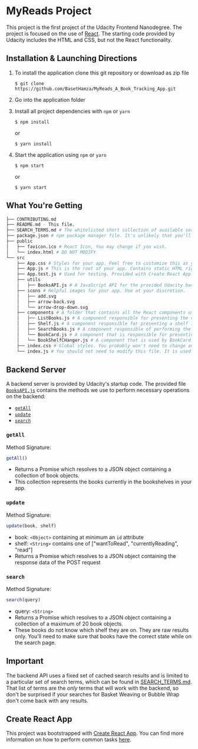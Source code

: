 # MyReads Project

This project is the first project of the Udacity Frontend Nanodegree. The project is focused on the use of [React](https://reactjs.org/). The starting code provided by Udacity includes the HTML and CSS, but not the React functionality.

## Installation & Launching Directions

1. To install the application clone this git repository or download as zip file
    ```
    $ git clone https://github.com/BasetHamza/MyReads_A_Book_Tracking_App.git
    ```
2. Go into the application folder

3. Install all project dependencies with  ```npm``` or ```yarn```

    ```$ npm install```
    
   or
   
   ```$ yarn install```

4. Start the application using ```npm``` or ```yarn```

    ```$ npm start```
    
   or
   
   ```$ yarn start```
   

## What You're Getting
```bash
├── CONTRIBUTING.md
├── README.md - This file.
├── SEARCH_TERMS.md # The whitelisted short collection of available search terms for you to use with your app.
├── package.json # npm package manager file. It's unlikely that you'll need to modify this.
├── public
│   ├── favicon.ico # React Icon, You may change if you wish.
│   └── index.html # DO NOT MODIFY
└── src
    ├── App.css # Styles for your app. Feel free to customize this as you desire.
    ├── App.js # This is the root of your app. Contains static HTML right now.
    ├── App.test.js # Used for testing. Provided with Create React App. Testing is encouraged, but not required.
    ├── utils
    │   ├── BooksAPI.js # A JavaScript API for the provided Udacity backend. Instructions for the methods are below.
    ├── icons # Helpful images for your app. Use at your discretion.
    │   ├── add.svg
    │   ├── arrow-back.svg
    │   └── arrow-drop-down.svg
    ├── components # A folder that contains all the React components used in this project
    │   ├── ListBooks.js # A component responsible for presenting the current library with the three shelves to the user.
    │   ├── Shelf.js # A component responsible for presenting a shelf in the library used by the ListBooks component
    │   ├── SearchBooks.js # A component responsible of performing the search for books in the server.
    │   └── BookCard.js # A component that is responsible for presenting the book card to the user.
    │   └── BookShelfCHanger.js # A component that is used by BookCard to present the functionality of changing the shelf of a book.
    ├── index.css # Global styles. You probably won't need to change anything here.
    └── index.js # You should not need to modify this file. It is used for DOM rendering only.
```


## Backend Server

A backend server is provided by Udacity's startup code. The provided file [`BooksAPI.js`](src/BooksAPI.js) contains the methods we use to perform necessary operations on the backend:

* [`getAll`](#getall)
* [`update`](#update)
* [`search`](#search)

### `getAll`

Method Signature:

```js
getAll()
```

* Returns a Promise which resolves to a JSON object containing a collection of book objects.
* This collection represents the books currently in the bookshelves in your app.

### `update`

Method Signature:

```js
update(book, shelf)
```

* book: `<Object>` containing at minimum an `id` attribute
* shelf: `<String>` contains one of ["wantToRead", "currentlyReading", "read"]  
* Returns a Promise which resolves to a JSON object containing the response data of the POST request

### `search`

Method Signature:

```js
search(query)
```

* query: `<String>`
* Returns a Promise which resolves to a JSON object containing a collection of a maximum of 20 book objects.
* These books do not know which shelf they are on. They are raw results only. You'll need to make sure that books have the correct state while on the search page.

## Important
The backend API uses a fixed set of cached search results and is limited to a particular set of search terms, which can be found in [SEARCH_TERMS.md](SEARCH_TERMS.md). That list of terms are the _only_ terms that will work with the backend, so don't be surprised if your searches for Basket Weaving or Bubble Wrap don't come back with any results.

## Create React App

This project was bootstrapped with [Create React App](https://github.com/facebookincubator/create-react-app). You can find more information on how to perform common tasks [here](https://github.com/facebookincubator/create-react-app/blob/master/packages/react-scripts/template/README.md).
